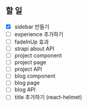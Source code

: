 ## 할 일

- [x] sidebar 만들기
- [ ] experience 추가하기
- [ ] fadeInUp 효과
- [ ] strapi about API
- [ ] project component
- [ ] project page
- [ ] project API
- [ ] blog component
- [ ] blog page
- [ ] blog API
- [ ] title 추가하기 (react-helmet)
